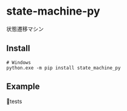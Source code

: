 # state-machine-py

状態遷移マシン

## Install

```shell
# Windows
python.exe -m pip install state_machine_py
```

## Example

📂tests
